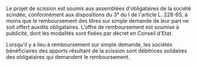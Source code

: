 Le projet de scission est soumis aux assemblées d'obligataires de la société scindée, conformément aux dispositions du 3° du I de l'article L. 228-65, à moins que le remboursement des titres sur simple demande de leur part ne soit offert auxdits obligataires. L'offre de remboursement est soumise à publicité, dont les modalités sont fixées par décret en Conseil d'Etat.  

  

Lorsqu'il y a lieu à remboursement sur simple demande, les sociétés bénéficiaires des apports résultant de la scission sont débitrices solidaires des obligataires qui demandent le remboursement.

